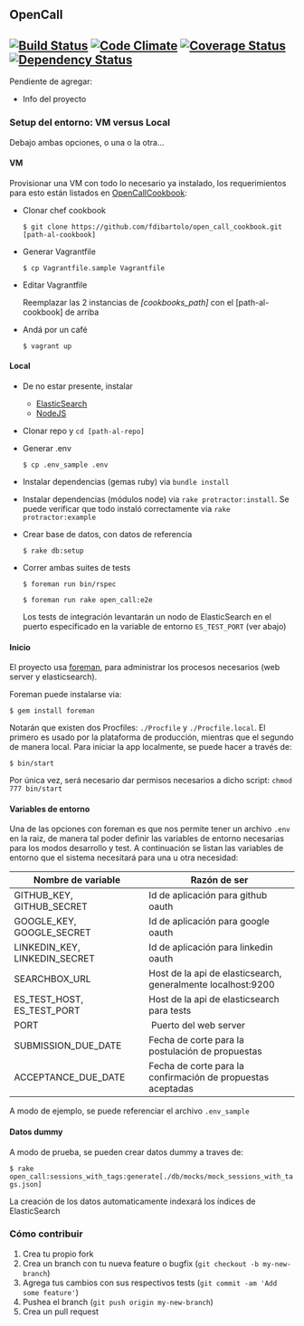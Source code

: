 ## OpenCall
[![Build Status](https://travis-ci.org/fdibartolo/opencall.svg?branch=master)](https://travis-ci.org/fdibartolo/opencall) [![Code Climate](https://codeclimate.com/github/fdibartolo/opencall/badges/gpa.svg)](https://codeclimate.com/github/fdibartolo/opencall) [![Coverage Status](https://coveralls.io/repos/fdibartolo/opencall/badge.svg?branch=master&service=github)](https://coveralls.io/github/fdibartolo/opencall?branch=master) [![Dependency Status](https://gemnasium.com/fdibartolo/opencall.svg)](https://gemnasium.com/fdibartolo/opencall)
---

Pendiente de agregar:

* Info del proyecto

### Setup del entorno: VM versus Local

Debajo ambas opciones, o una o la otra...

#### VM

Provisionar una VM con todo lo necesario ya instalado, los requerimientos para esto están listados en [OpenCallCookbook](https://github.com/fdibartolo/open_call_cookbook#requirements):

* Clonar chef cookbook

  `$ git clone https://github.com/fdibartolo/open_call_cookbook.git [path-al-cookbook]`

* Generar Vagrantfile

  `$ cp Vagrantfile.sample Vagrantfile`

* Editar Vagrantfile

  Reemplazar las 2 instancias de _[cookbooks_path]_ con el [path-al-cookbook] de arriba

* Andá por un café

  `$ vagrant up`

#### Local

* De no estar presente, instalar 
  * [ElasticSearch](http://www.elasticsearch.org/)
  * [NodeJS](http://nodejs.org/)

* Clonar repo y `cd [path-al-repo]`

* Generar .env

  `$ cp .env_sample .env`

* Instalar dependencias (gemas ruby) via `bundle install`

* Instalar dependencias (módulos node) via `rake protractor:install`. Se puede verificar que todo instaló correctamente via `rake protractor:example`

* Crear base de datos, con datos de referencia

  `$ rake db:setup`

* Correr ambas suites de tests

  `$ foreman run bin/rspec`

  `$ foreman run rake open_call:e2e`

  Los tests de integración levantarán un nodo de ElasticSearch en el puerto especificado en la variable de entorno `ES_TEST_PORT` (ver abajo)

#### Inicio

El proyecto usa [foreman](https://github.com/ddollar/foreman), para administrar los procesos necesarios (web server y elasticsearch).

Foreman puede instalarse via:

  `$ gem install foreman`

Notarán que existen dos Procfiles: `./Procfile` y `./Procfile.local`. El primero es usado por la plataforma de producción, mientras que el segundo de manera local. Para iniciar la app localmente, se puede hacer a través de:

  `$ bin/start`

Por única vez, será necesario dar permisos necesarios a dicho script: `chmod 777 bin/start`

#### Variables de entorno

Una de las opciones con foreman es que nos permite tener un archivo `.env` en la raiz, de manera tal poder definir las variables de entorno necesarias para los modos desarrollo y test. A continuación se listan las variables de entorno que el sistema necesitará para una u otra necesidad:

Nombre de variable | Razón de ser
------------------ | -------------
GITHUB_KEY, GITHUB_SECRET | Id de aplicación para github oauth
GOOGLE_KEY, GOOGLE_SECRET | Id de aplicación para google oauth
LINKEDIN_KEY, LINKEDIN_SECRET | Id de aplicación para linkedin oauth
SEARCHBOX_URL | Host de la api de elasticsearch, generalmente localhost:9200
ES_TEST_HOST, ES_TEST_PORT | Host de la api de elasticsearch para tests
PORT | Puerto del web server
SUBMISSION_DUE_DATE | Fecha de corte para la postulación de propuestas
ACCEPTANCE_DUE_DATE | Fecha de corte para la confirmación de propuestas aceptadas

A modo de ejemplo, se puede referenciar el archivo `.env_sample`

#### Datos dummy 

A modo de prueba, se pueden crear datos dummy a traves de:

  `$ rake open_call:sessions_with_tags:generate[./db/mocks/mock_sessions_with_tags.json]`

La creación de los datos automaticamente indexará los índices de ElasticSearch

### Cómo contribuir

1. Crea tu propio fork
2. Crea un branch con tu nueva feature o bugfix (`git checkout -b my-new-branch`)
3. Agrega tus cambios con sus respectivos tests (`git commit -am 'Add some feature'`)
4. Pushea el branch (`git push origin my-new-branch`)
5. Crea un pull request

